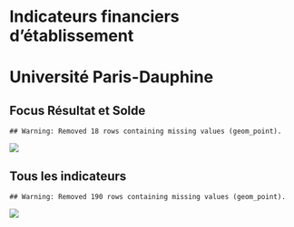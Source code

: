 Indicateurs financiers d’établissement
================

# Université Paris-Dauphine

## Focus Résultat et Solde

    ## Warning: Removed 18 rows containing missing values (geom_point).

![](université_paris_dauphine_files/figure-gfm/etab.focus-1.png)<!-- -->

## Tous les indicateurs

    ## Warning: Removed 190 rows containing missing values (geom_point).

![](université_paris_dauphine_files/figure-gfm/etab-1.png)<!-- -->

